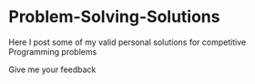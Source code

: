 # Problem-Solving-Solutions
Here I post some of my valid personal solutions for competitive Programming problems

Give me your feedback

